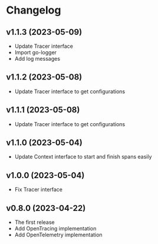 # Changelog

## v1.1.3 (2023-05-09)
- Update Tracer interface
- Import go-logger
- Add log messages

## v1.1.2 (2023-05-08)
- Update Tracer interface to get configurations

## v1.1.1 (2023-05-08)
- Update Tracer interface to get configurations

## v1.1.0 (2023-05-04)
- Update Context interface to start and finish spans easily

## v1.0.0 (2023-05-04)
- Fix Tracer interface

## v0.8.0 (2023-04-22)
- The first release
- Add OpenTracing implementation
- Add OpenTelemetry implementation
